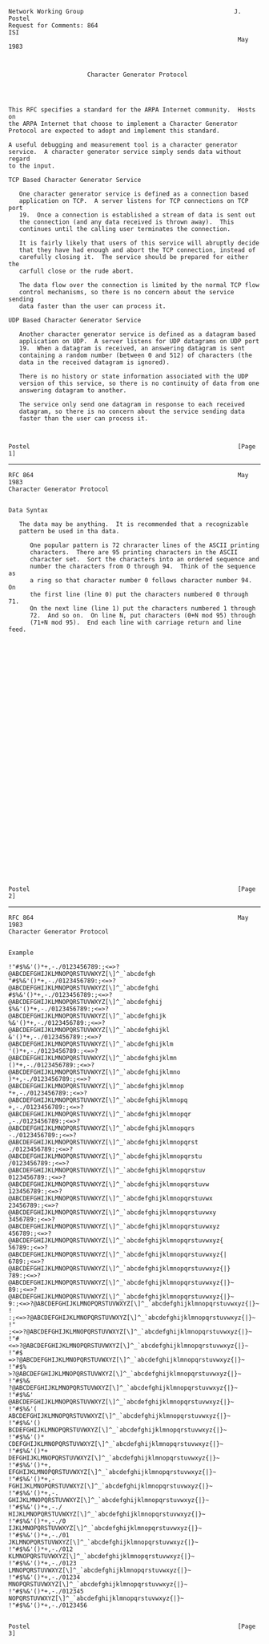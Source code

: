     Network Working Group                                          J. Postel
    Request for Comments: 864                                            ISI
                                                                    May 1983



                          Character Generator Protocol




    This RFC specifies a standard for the ARPA Internet community.  Hosts on
    the ARPA Internet that choose to implement a Character Generator
    Protocol are expected to adopt and implement this standard.

    A useful debugging and measurement tool is a character generator
    service.  A character generator service simply sends data without regard
    to the input.

    TCP Based Character Generator Service

       One character generator service is defined as a connection based
       application on TCP.  A server listens for TCP connections on TCP port
       19.  Once a connection is established a stream of data is sent out
       the connection (and any data received is thrown away).  This
       continues until the calling user terminates the connection.

       It is fairly likely that users of this service will abruptly decide
       that they have had enough and abort the TCP connection, instead of
       carefully closing it.  The service should be prepared for either the
       carfull close or the rude abort.

       The data flow over the connection is limited by the normal TCP flow
       control mechanisms, so there is no concern about the service sending
       data faster than the user can process it.

    UDP Based Character Generator Service

       Another character generator service is defined as a datagram based
       application on UDP.  A server listens for UDP datagrams on UDP port
       19.  When a datagram is received, an answering datagram is sent
       containing a random number (between 0 and 512) of characters (the
       data in the received datagram is ignored).

       There is no history or state information associated with the UDP
       version of this service, so there is no continuity of data from one
       answering datagram to another.

       The service only send one datagram in response to each received
       datagram, so there is no concern about the service sending data
       faster than the user can process it.



    Postel                                                          [Page 1]

------------------------------------------------------------------------

``` newpage
RFC 864                                                         May 1983
Character Generator Protocol


Data Syntax

   The data may be anything.  It is recommended that a recognizable
   pattern be used in tha data.

      One popular pattern is 72 chraracter lines of the ASCII printing
      characters.  There are 95 printing characters in the ASCII
      character set.  Sort the characters into an ordered sequence and
      number the characters from 0 through 94.  Think of the sequence as
      a ring so that character number 0 follows character number 94.  On
      the first line (line 0) put the characters numbered 0 through 71.
      On the next line (line 1) put the characters numbered 1 through
      72.  And so on.  On line N, put characters (0+N mod 95) through
      (71+N mod 95).  End each line with carriage return and line feed.




































Postel                                                          [Page 2]
```

------------------------------------------------------------------------

``` newpage
RFC 864                                                         May 1983
Character Generator Protocol


Example

!"#$%&'()*+,-./0123456789:;<=>?@ABCDEFGHIJKLMNOPQRSTUVWXYZ[\]^_`abcdefgh
"#$%&'()*+,-./0123456789:;<=>?@ABCDEFGHIJKLMNOPQRSTUVWXYZ[\]^_`abcdefghi
#$%&'()*+,-./0123456789:;<=>?@ABCDEFGHIJKLMNOPQRSTUVWXYZ[\]^_`abcdefghij
$%&'()*+,-./0123456789:;<=>?@ABCDEFGHIJKLMNOPQRSTUVWXYZ[\]^_`abcdefghijk
%&'()*+,-./0123456789:;<=>?@ABCDEFGHIJKLMNOPQRSTUVWXYZ[\]^_`abcdefghijkl
&'()*+,-./0123456789:;<=>?@ABCDEFGHIJKLMNOPQRSTUVWXYZ[\]^_`abcdefghijklm
'()*+,-./0123456789:;<=>?@ABCDEFGHIJKLMNOPQRSTUVWXYZ[\]^_`abcdefghijklmn
()*+,-./0123456789:;<=>?@ABCDEFGHIJKLMNOPQRSTUVWXYZ[\]^_`abcdefghijklmno
)*+,-./0123456789:;<=>?@ABCDEFGHIJKLMNOPQRSTUVWXYZ[\]^_`abcdefghijklmnop
*+,-./0123456789:;<=>?@ABCDEFGHIJKLMNOPQRSTUVWXYZ[\]^_`abcdefghijklmnopq
+,-./0123456789:;<=>?@ABCDEFGHIJKLMNOPQRSTUVWXYZ[\]^_`abcdefghijklmnopqr
,-./0123456789:;<=>?@ABCDEFGHIJKLMNOPQRSTUVWXYZ[\]^_`abcdefghijklmnopqrs
-./0123456789:;<=>?@ABCDEFGHIJKLMNOPQRSTUVWXYZ[\]^_`abcdefghijklmnopqrst
./0123456789:;<=>?@ABCDEFGHIJKLMNOPQRSTUVWXYZ[\]^_`abcdefghijklmnopqrstu
/0123456789:;<=>?@ABCDEFGHIJKLMNOPQRSTUVWXYZ[\]^_`abcdefghijklmnopqrstuv
0123456789:;<=>?@ABCDEFGHIJKLMNOPQRSTUVWXYZ[\]^_`abcdefghijklmnopqrstuvw
123456789:;<=>?@ABCDEFGHIJKLMNOPQRSTUVWXYZ[\]^_`abcdefghijklmnopqrstuvwx
23456789:;<=>?@ABCDEFGHIJKLMNOPQRSTUVWXYZ[\]^_`abcdefghijklmnopqrstuvwxy
3456789:;<=>?@ABCDEFGHIJKLMNOPQRSTUVWXYZ[\]^_`abcdefghijklmnopqrstuvwxyz
456789:;<=>?@ABCDEFGHIJKLMNOPQRSTUVWXYZ[\]^_`abcdefghijklmnopqrstuvwxyz{
56789:;<=>?@ABCDEFGHIJKLMNOPQRSTUVWXYZ[\]^_`abcdefghijklmnopqrstuvwxyz{|
6789:;<=>?@ABCDEFGHIJKLMNOPQRSTUVWXYZ[\]^_`abcdefghijklmnopqrstuvwxyz{|}
789:;<=>?@ABCDEFGHIJKLMNOPQRSTUVWXYZ[\]^_`abcdefghijklmnopqrstuvwxyz{|}~
89:;<=>?@ABCDEFGHIJKLMNOPQRSTUVWXYZ[\]^_`abcdefghijklmnopqrstuvwxyz{|}~
9:;<=>?@ABCDEFGHIJKLMNOPQRSTUVWXYZ[\]^_`abcdefghijklmnopqrstuvwxyz{|}~ !
:;<=>?@ABCDEFGHIJKLMNOPQRSTUVWXYZ[\]^_`abcdefghijklmnopqrstuvwxyz{|}~ !"
;<=>?@ABCDEFGHIJKLMNOPQRSTUVWXYZ[\]^_`abcdefghijklmnopqrstuvwxyz{|}~ !"#
<=>?@ABCDEFGHIJKLMNOPQRSTUVWXYZ[\]^_`abcdefghijklmnopqrstuvwxyz{|}~ !"#$
=>?@ABCDEFGHIJKLMNOPQRSTUVWXYZ[\]^_`abcdefghijklmnopqrstuvwxyz{|}~ !"#$%
>?@ABCDEFGHIJKLMNOPQRSTUVWXYZ[\]^_`abcdefghijklmnopqrstuvwxyz{|}~ !"#$%&
?@ABCDEFGHIJKLMNOPQRSTUVWXYZ[\]^_`abcdefghijklmnopqrstuvwxyz{|}~ !"#$%&'
@ABCDEFGHIJKLMNOPQRSTUVWXYZ[\]^_`abcdefghijklmnopqrstuvwxyz{|}~ !"#$%&'(
ABCDEFGHIJKLMNOPQRSTUVWXYZ[\]^_`abcdefghijklmnopqrstuvwxyz{|}~ !"#$%&'()
BCDEFGHIJKLMNOPQRSTUVWXYZ[\]^_`abcdefghijklmnopqrstuvwxyz{|}~ !"#$%&'()*
CDEFGHIJKLMNOPQRSTUVWXYZ[\]^_`abcdefghijklmnopqrstuvwxyz{|}~ !"#$%&'()*+
DEFGHIJKLMNOPQRSTUVWXYZ[\]^_`abcdefghijklmnopqrstuvwxyz{|}~ !"#$%&'()*+,
EFGHIJKLMNOPQRSTUVWXYZ[\]^_`abcdefghijklmnopqrstuvwxyz{|}~ !"#$%&'()*+,-
FGHIJKLMNOPQRSTUVWXYZ[\]^_`abcdefghijklmnopqrstuvwxyz{|}~ !"#$%&'()*+,-.
GHIJKLMNOPQRSTUVWXYZ[\]^_`abcdefghijklmnopqrstuvwxyz{|}~ !"#$%&'()*+,-./
HIJKLMNOPQRSTUVWXYZ[\]^_`abcdefghijklmnopqrstuvwxyz{|}~ !"#$%&'()*+,-./0
IJKLMNOPQRSTUVWXYZ[\]^_`abcdefghijklmnopqrstuvwxyz{|}~ !"#$%&'()*+,-./01
JKLMNOPQRSTUVWXYZ[\]^_`abcdefghijklmnopqrstuvwxyz{|}~ !"#$%&'()*+,-./012
KLMNOPQRSTUVWXYZ[\]^_`abcdefghijklmnopqrstuvwxyz{|}~ !"#$%&'()*+,-./0123
LMNOPQRSTUVWXYZ[\]^_`abcdefghijklmnopqrstuvwxyz{|}~ !"#$%&'()*+,-./01234
MNOPQRSTUVWXYZ[\]^_`abcdefghijklmnopqrstuvwxyz{|}~ !"#$%&'()*+,-./012345
NOPQRSTUVWXYZ[\]^_`abcdefghijklmnopqrstuvwxyz{|}~ !"#$%&'()*+,-./0123456


Postel                                                          [Page 3]
```
